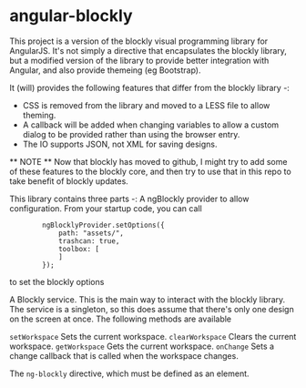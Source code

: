 angular-blockly
===============
This project is a version of the blockly visual programming library for AngularJS. It's not simply a directive that encapsulates the blockly library, but a modified version of the library to provide better integration with Angular, and also provide themeing (eg Bootstrap).

It (will) provides the following features that differ from the blockly library -:
* CSS is removed from the library and moved to a LESS file to allow theming.
* A callback will be added when changing variables to allow a custom dialog to be provided rather than using the browser entry.
* The IO supports JSON, not XML for saving designs.

** NOTE ** Now that blockly has moved to github, I might try to add some of these features to the blockly core, and then try to use that in this repo to take benefit of blockly updates.

This library contains three parts -:
A ngBlockly provider to allow configuration. From your startup code, you can call
```
        ngBlocklyProvider.setOptions({
            path: "assets/",
            trashcan: true,
            toolbox: [
            ]
        });
```
to set the blockly options

A Blockly service. This is the main way to interact with the blockly library. The service is a singleton, so this does
assume that there's only one design on the screen at once.
The following methods are available

```setWorkspace``` Sets the current workspace.
```clearWorkspace``` Clears the current workspace.
```getWorkspace``` Gets the current workspace.
```onChange``` Sets a change callback that is called when the workspace changes.

The ```ng-blockly``` directive, which must be defined as an element.


